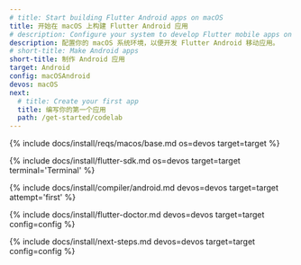 ```yaml
---
# title: Start building Flutter Android apps on macOS
title: 开始在 macOS 上构建 Flutter Android 应用
# description: Configure your system to develop Flutter mobile apps on macOS and Android.
description: 配置你的 macOS 系统环境，以便开发 Flutter Android 移动应用。
# short-title: Make Android apps
short-title: 制作 Android 应用
target: Android
config: macOSAndroid
devos: macOS
next:
  # title: Create your first app
  title: 编写你的第一个应用
  path: /get-started/codelab
---
```


{% include docs/install/reqs/macos/base.md os=devos target=target %}

{% include docs/install/flutter-sdk.md os=devos target=target terminal='Terminal' %}

{% include docs/install/compiler/android.md devos=devos target=target attempt='first' %}

{% include docs/install/flutter-doctor.md devos=devos target=target config=config %}

{% include docs/install/next-steps.md devos=devos target=target config=config %}
